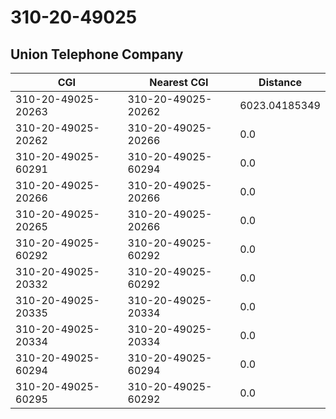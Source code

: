 # 310-20-49025
## Union Telephone Company


| CGI | Nearest CGI | Distance |
|-----|-------------|----------|
| 310-20-49025-20263 | 310-20-49025-20262 | 6023.04185349 |
| 310-20-49025-20262 | 310-20-49025-20266 | 0.0 |
| 310-20-49025-60291 | 310-20-49025-60294 | 0.0 |
| 310-20-49025-20266 | 310-20-49025-20266 | 0.0 |
| 310-20-49025-20265 | 310-20-49025-20266 | 0.0 |
| 310-20-49025-60292 | 310-20-49025-60292 | 0.0 |
| 310-20-49025-20332 | 310-20-49025-60292 | 0.0 |
| 310-20-49025-20335 | 310-20-49025-20334 | 0.0 |
| 310-20-49025-20334 | 310-20-49025-20334 | 0.0 |
| 310-20-49025-60294 | 310-20-49025-60294 | 0.0 |
| 310-20-49025-60295 | 310-20-49025-60292 | 0.0 |
